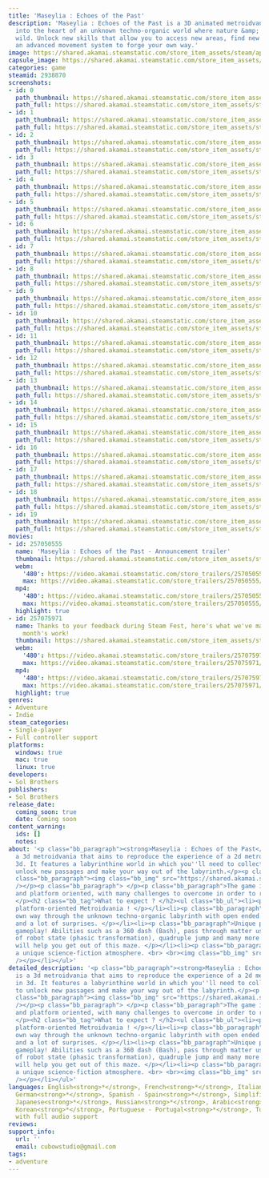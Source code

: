 ```yaml
---
title: 'Maseylia : Echoes of the Past'
description: 'Maseylia : Echoes of the Past is a 3D animated metroidvania. Lose yourself
  into the heart of an unknown techno-organic world where nature &amp; creatures gone
  wild. Unlock new skills that allow you to access new areas, find new paths and develop
  an advanced movement system to forge your own way.'
image: https://shared.akamai.steamstatic.com/store_item_assets/steam/apps/2938870/header.jpg?t=1732315054
capsule_image: https://shared.akamai.steamstatic.com/store_item_assets/steam/apps/2938870/98fcd2a9e2b1094ed41640f4b0efc6be8473e60f/capsule_231x87.jpg?t=1732315054
categories: game
steamid: 2938870
screenshots:
- id: 0
  path_thumbnail: https://shared.akamai.steamstatic.com/store_item_assets/steam/apps/2938870/ss_949d3999c6ced1017d5b1b42666be9be85935c3d.600x338.jpg?t=1732315054
  path_full: https://shared.akamai.steamstatic.com/store_item_assets/steam/apps/2938870/ss_949d3999c6ced1017d5b1b42666be9be85935c3d.1920x1080.jpg?t=1732315054
- id: 1
  path_thumbnail: https://shared.akamai.steamstatic.com/store_item_assets/steam/apps/2938870/ss_43b6f4593e3f21b990746afcc6d88ef94adbed54.600x338.jpg?t=1732315054
  path_full: https://shared.akamai.steamstatic.com/store_item_assets/steam/apps/2938870/ss_43b6f4593e3f21b990746afcc6d88ef94adbed54.1920x1080.jpg?t=1732315054
- id: 2
  path_thumbnail: https://shared.akamai.steamstatic.com/store_item_assets/steam/apps/2938870/ss_836af315bd23dcc5923ec0043cb18fc46cc76554.600x338.jpg?t=1732315054
  path_full: https://shared.akamai.steamstatic.com/store_item_assets/steam/apps/2938870/ss_836af315bd23dcc5923ec0043cb18fc46cc76554.1920x1080.jpg?t=1732315054
- id: 3
  path_thumbnail: https://shared.akamai.steamstatic.com/store_item_assets/steam/apps/2938870/ss_08504e254eaad83c445a2b2cb1e648fcd7a81bea.600x338.jpg?t=1732315054
  path_full: https://shared.akamai.steamstatic.com/store_item_assets/steam/apps/2938870/ss_08504e254eaad83c445a2b2cb1e648fcd7a81bea.1920x1080.jpg?t=1732315054
- id: 4
  path_thumbnail: https://shared.akamai.steamstatic.com/store_item_assets/steam/apps/2938870/ss_224a6f3a00b8132c0b9e62585df27f9f803f1ce2.600x338.jpg?t=1732315054
  path_full: https://shared.akamai.steamstatic.com/store_item_assets/steam/apps/2938870/ss_224a6f3a00b8132c0b9e62585df27f9f803f1ce2.1920x1080.jpg?t=1732315054
- id: 5
  path_thumbnail: https://shared.akamai.steamstatic.com/store_item_assets/steam/apps/2938870/ss_f7434a323da6278a9d9c025a1437d3b2958a8f9d.600x338.jpg?t=1732315054
  path_full: https://shared.akamai.steamstatic.com/store_item_assets/steam/apps/2938870/ss_f7434a323da6278a9d9c025a1437d3b2958a8f9d.1920x1080.jpg?t=1732315054
- id: 6
  path_thumbnail: https://shared.akamai.steamstatic.com/store_item_assets/steam/apps/2938870/ss_9c68b369587fda15fcbd82c07a57bf6202b71186.600x338.jpg?t=1732315054
  path_full: https://shared.akamai.steamstatic.com/store_item_assets/steam/apps/2938870/ss_9c68b369587fda15fcbd82c07a57bf6202b71186.1920x1080.jpg?t=1732315054
- id: 7
  path_thumbnail: https://shared.akamai.steamstatic.com/store_item_assets/steam/apps/2938870/ss_d46769fe69ff17e18ee69ffda6a36f1601287ee2.600x338.jpg?t=1732315054
  path_full: https://shared.akamai.steamstatic.com/store_item_assets/steam/apps/2938870/ss_d46769fe69ff17e18ee69ffda6a36f1601287ee2.1920x1080.jpg?t=1732315054
- id: 8
  path_thumbnail: https://shared.akamai.steamstatic.com/store_item_assets/steam/apps/2938870/ss_cbd388330f85ce98b8e229fe30490da2b17c2389.600x338.jpg?t=1732315054
  path_full: https://shared.akamai.steamstatic.com/store_item_assets/steam/apps/2938870/ss_cbd388330f85ce98b8e229fe30490da2b17c2389.1920x1080.jpg?t=1732315054
- id: 9
  path_thumbnail: https://shared.akamai.steamstatic.com/store_item_assets/steam/apps/2938870/ss_684cbec08d665f8c0d8308e141da721b067fa53f.600x338.jpg?t=1732315054
  path_full: https://shared.akamai.steamstatic.com/store_item_assets/steam/apps/2938870/ss_684cbec08d665f8c0d8308e141da721b067fa53f.1920x1080.jpg?t=1732315054
- id: 10
  path_thumbnail: https://shared.akamai.steamstatic.com/store_item_assets/steam/apps/2938870/ss_544a265892eb44d92bb60e87891da0749d1df422.600x338.jpg?t=1732315054
  path_full: https://shared.akamai.steamstatic.com/store_item_assets/steam/apps/2938870/ss_544a265892eb44d92bb60e87891da0749d1df422.1920x1080.jpg?t=1732315054
- id: 11
  path_thumbnail: https://shared.akamai.steamstatic.com/store_item_assets/steam/apps/2938870/ss_bb0ac5305c0aaadc67d8789315eb5d1fd5031d75.600x338.jpg?t=1732315054
  path_full: https://shared.akamai.steamstatic.com/store_item_assets/steam/apps/2938870/ss_bb0ac5305c0aaadc67d8789315eb5d1fd5031d75.1920x1080.jpg?t=1732315054
- id: 12
  path_thumbnail: https://shared.akamai.steamstatic.com/store_item_assets/steam/apps/2938870/ss_6462fc2d3dde2e082cebdadfa9565d541425704f.600x338.jpg?t=1732315054
  path_full: https://shared.akamai.steamstatic.com/store_item_assets/steam/apps/2938870/ss_6462fc2d3dde2e082cebdadfa9565d541425704f.1920x1080.jpg?t=1732315054
- id: 13
  path_thumbnail: https://shared.akamai.steamstatic.com/store_item_assets/steam/apps/2938870/ss_222101a448e30f6178875a442a750b0a41ebcf65.600x338.jpg?t=1732315054
  path_full: https://shared.akamai.steamstatic.com/store_item_assets/steam/apps/2938870/ss_222101a448e30f6178875a442a750b0a41ebcf65.1920x1080.jpg?t=1732315054
- id: 14
  path_thumbnail: https://shared.akamai.steamstatic.com/store_item_assets/steam/apps/2938870/ss_127c3b14c8e53e8eb237f780cb70bb979b2a0b50.600x338.jpg?t=1732315054
  path_full: https://shared.akamai.steamstatic.com/store_item_assets/steam/apps/2938870/ss_127c3b14c8e53e8eb237f780cb70bb979b2a0b50.1920x1080.jpg?t=1732315054
- id: 15
  path_thumbnail: https://shared.akamai.steamstatic.com/store_item_assets/steam/apps/2938870/ss_be22adb28d3091658e6560771a7892f9bd367fd4.600x338.jpg?t=1732315054
  path_full: https://shared.akamai.steamstatic.com/store_item_assets/steam/apps/2938870/ss_be22adb28d3091658e6560771a7892f9bd367fd4.1920x1080.jpg?t=1732315054
- id: 16
  path_thumbnail: https://shared.akamai.steamstatic.com/store_item_assets/steam/apps/2938870/ss_464374ee42acedbe7abf47b7b0521f7dd9104605.600x338.jpg?t=1732315054
  path_full: https://shared.akamai.steamstatic.com/store_item_assets/steam/apps/2938870/ss_464374ee42acedbe7abf47b7b0521f7dd9104605.1920x1080.jpg?t=1732315054
- id: 17
  path_thumbnail: https://shared.akamai.steamstatic.com/store_item_assets/steam/apps/2938870/ss_161794507de3204f80aa9c43c08ec24629f506e5.600x338.jpg?t=1732315054
  path_full: https://shared.akamai.steamstatic.com/store_item_assets/steam/apps/2938870/ss_161794507de3204f80aa9c43c08ec24629f506e5.1920x1080.jpg?t=1732315054
- id: 18
  path_thumbnail: https://shared.akamai.steamstatic.com/store_item_assets/steam/apps/2938870/ss_8d45b23b51933814421e79f8a32a25bb434ca8d0.600x338.jpg?t=1732315054
  path_full: https://shared.akamai.steamstatic.com/store_item_assets/steam/apps/2938870/ss_8d45b23b51933814421e79f8a32a25bb434ca8d0.1920x1080.jpg?t=1732315054
- id: 19
  path_thumbnail: https://shared.akamai.steamstatic.com/store_item_assets/steam/apps/2938870/ss_e8fb50ecf8f4f8f667e0c381f49916d33c4f6472.600x338.jpg?t=1732315054
  path_full: https://shared.akamai.steamstatic.com/store_item_assets/steam/apps/2938870/ss_e8fb50ecf8f4f8f667e0c381f49916d33c4f6472.1920x1080.jpg?t=1732315054
movies:
- id: 257050555
  name: 'Maseylia : Echoes of the Past - Announcement trailer'
  thumbnail: https://shared.akamai.steamstatic.com/store_item_assets/steam/apps/257050555/0bde007fd4a63ad36bd4c697c406d02b2870e0aa/movie_600x337.jpg?t=1732315047
  webm:
    '480': https://video.akamai.steamstatic.com/store_trailers/257050555/movie480_vp9.webm?t=1732315047
    max: https://video.akamai.steamstatic.com/store_trailers/257050555/movie_max_vp9.webm?t=1732315047
  mp4:
    '480': https://video.akamai.steamstatic.com/store_trailers/257050555/movie480.mp4?t=1732315047
    max: https://video.akamai.steamstatic.com/store_trailers/257050555/movie_max.mp4?t=1732315047
  highlight: true
- id: 257075971
  name: Thanks to your feedback during Steam Fest, here's what we've made after a
    month's work!
  thumbnail: https://shared.akamai.steamstatic.com/store_item_assets/steam/apps/257075971/44c6977f12ce09e706cbee53216ee42f71f705c3/movie_600x337.jpg?t=1732313896
  webm:
    '480': https://video.akamai.steamstatic.com/store_trailers/257075971/movie480_vp9.webm?t=1732313896
    max: https://video.akamai.steamstatic.com/store_trailers/257075971/movie_max_vp9.webm?t=1732313896
  mp4:
    '480': https://video.akamai.steamstatic.com/store_trailers/257075971/movie480.mp4?t=1732313896
    max: https://video.akamai.steamstatic.com/store_trailers/257075971/movie_max.mp4?t=1732313896
  highlight: true
genres:
- Adventure
- Indie
steam_categories:
- Single-player
- Full controller support
platforms:
  windows: true
  mac: true
  linux: true
developers:
- Sol Brothers
publishers:
- Sol Brothers
release_date:
  coming_soon: true
  date: Coming soon
content_warning:
  ids: []
  notes:
about: '<p class="bb_paragraph"><strong>Maseylia : Echoes of the Past</strong> is
  a 3d metroidvania that aims to reproduce the experience of a 2d metroidvania in
  3d. It features a labyrinthine world in which you''ll need to collect upgrades to
  unlock new passages and make your way out of the labyrinth.</p><p class="bb_paragraph"></p><p
  class="bb_paragraph"><img class="bb_img" src="https://shared.akamai.steamstatic.com/store_item_assets/steam/apps/2938870/extras/view.gif?t=1732315054"
  /></p><p class="bb_paragraph"> </p><p class="bb_paragraph">The game is very exploration
  and platform oriented, with many challenges to overcome in order to reach the end.
  </p><h2 class="bb_tag">What to expect ? </h2><ul class="bb_ul"><li><p class="bb_paragraph">A
  platform-oriented Metroidvania ! </p></li><li><p class="bb_paragraph">Find your
  own way through the unknown techno-organic labyrinth with open ended level design
  and a lot of surprises. </p></li><li><p class="bb_paragraph">Unique platforming
  gameplay! Abilities such as a 360 dash (Bash), pass through matter using a change
  of robot state (phasic transformation), quadruple jump and many more to unlock that
  will help you get out of this maze. </p></li><li><p class="bb_paragraph">Discover
  a unique science-fiction atmosphere. <br> <br><img class="bb_img" src="https://shared.akamai.steamstatic.com/store_item_assets/steam/apps/2938870/extras/newhero.gif?t=1732315054"
  /></p></li></ul>'
detailed_description: '<p class="bb_paragraph"><strong>Maseylia : Echoes of the Past</strong>
  is a 3d metroidvania that aims to reproduce the experience of a 2d metroidvania
  in 3d. It features a labyrinthine world in which you''ll need to collect upgrades
  to unlock new passages and make your way out of the labyrinth.</p><p class="bb_paragraph"></p><p
  class="bb_paragraph"><img class="bb_img" src="https://shared.akamai.steamstatic.com/store_item_assets/steam/apps/2938870/extras/view.gif?t=1732315054"
  /></p><p class="bb_paragraph"> </p><p class="bb_paragraph">The game is very exploration
  and platform oriented, with many challenges to overcome in order to reach the end.
  </p><h2 class="bb_tag">What to expect ? </h2><ul class="bb_ul"><li><p class="bb_paragraph">A
  platform-oriented Metroidvania ! </p></li><li><p class="bb_paragraph">Find your
  own way through the unknown techno-organic labyrinth with open ended level design
  and a lot of surprises. </p></li><li><p class="bb_paragraph">Unique platforming
  gameplay! Abilities such as a 360 dash (Bash), pass through matter using a change
  of robot state (phasic transformation), quadruple jump and many more to unlock that
  will help you get out of this maze. </p></li><li><p class="bb_paragraph">Discover
  a unique science-fiction atmosphere. <br> <br><img class="bb_img" src="https://shared.akamai.steamstatic.com/store_item_assets/steam/apps/2938870/extras/newhero.gif?t=1732315054"
  /></p></li></ul>'
languages: English<strong>*</strong>, French<strong>*</strong>, Italian<strong>*</strong>,
  German<strong>*</strong>, Spanish - Spain<strong>*</strong>, Simplified Chinese<strong>*</strong>,
  Japanese<strong>*</strong>, Russian<strong>*</strong>, Arabic<strong>*</strong>,
  Korean<strong>*</strong>, Portuguese - Portugal<strong>*</strong>, Turkish<strong>*</strong><br><strong>*</strong>languages
  with full audio support
reviews:
support_info:
  url: ''
  email: cubowstudio@gmail.com
tags:
- adventure
---
```

